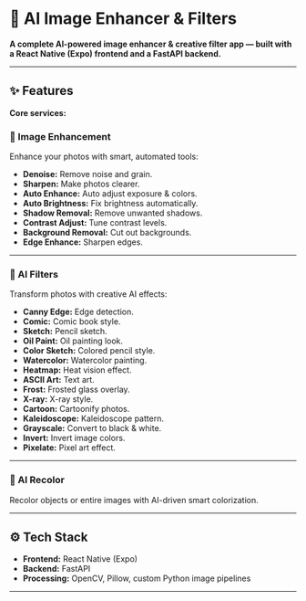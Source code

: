 # 🚀 AI Image Enhancer & Filters

**A complete AI-powered image enhancer & creative filter app — built with a React Native (Expo) frontend and a FastAPI backend.**

---

## ✨ Features

**Core services:**

### 📸 Image Enhancement
Enhance your photos with smart, automated tools:
- **Denoise:** Remove noise and grain.
- **Sharpen:** Make photos clearer.
- **Auto Enhance:** Auto adjust exposure & colors.
- **Auto Brightness:** Fix brightness automatically.
- **Shadow Removal:** Remove unwanted shadows.
- **Contrast Adjust:** Tune contrast levels.
- **Background Removal:** Cut out backgrounds.
- **Edge Enhance:** Sharpen edges.

---

### 🎨 AI Filters
Transform photos with creative AI effects:
- **Canny Edge:** Edge detection.
- **Comic:** Comic book style.
- **Sketch:** Pencil sketch.
- **Oil Paint:** Oil painting look.
- **Color Sketch:** Colored pencil style.
- **Watercolor:** Watercolor painting.
- **Heatmap:** Heat vision effect.
- **ASCII Art:** Text art.
- **Frost:** Frosted glass overlay.
- **X-ray:** X-ray style.
- **Cartoon:** Cartoonify photos.
- **Kaleidoscope:** Kaleidoscope pattern.
- **Grayscale:** Convert to black & white.
- **Invert:** Invert image colors.
- **Pixelate:** Pixel art effect.

---

### 🎨 AI Recolor  
Recolor objects or entire images with AI-driven smart colorization.

---

## ⚙️ Tech Stack

- **Frontend:** React Native (Expo)
- **Backend:** FastAPI
- **Processing:** OpenCV, Pillow, custom Python image pipelines

---
